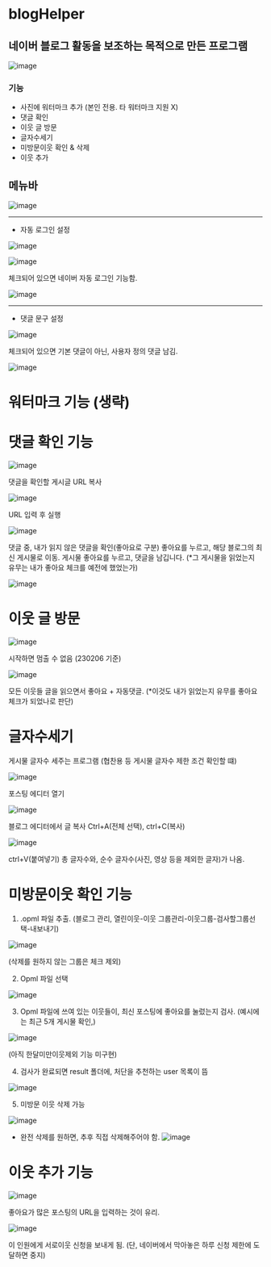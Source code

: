 # blogHelper

## 네이버 블로그 활동을 보조하는 목적으로 만든 프로그램
![image](https://user-images.githubusercontent.com/74603608/216958726-9dbee74b-0ed8-471d-b428-d601ae890ff5.png)

### 기능
* 사진에 워터마크 추가 (본인 전용. 타 워터마크 지원 X)
* 댓글 확인
* 이웃 글 방문
* 글자수세기
* 미방문이웃 확인 & 삭제
* 이웃 추가

## 메뉴바
![image](https://user-images.githubusercontent.com/74603608/216959070-af879fef-1a9f-4814-be97-5a9b0ae68020.png)

---

* 자동 로그인 설정

![image](https://user-images.githubusercontent.com/74603608/216960039-160fa0f8-38f5-4d62-a9d5-54423ba0f956.png)

![image](https://user-images.githubusercontent.com/74603608/216960328-40ffad19-d01e-423e-9e83-87b205f14115.png)

체크되어 있으면 네이버 자동 로그인 기능함.

![image](https://user-images.githubusercontent.com/74603608/216960221-823d941d-7861-4e85-99f1-9f0864295862.png)

---

* 댓글 문구 설정

![image](https://user-images.githubusercontent.com/74603608/216960369-e5a15d05-4585-411a-9b52-df11642ea5a1.png)

체크되어 있으면 기본 댓글이 아닌, 사용자 정의 댓글 남김.

![image](https://user-images.githubusercontent.com/74603608/216960403-74358cc8-fce3-4fe4-85b7-db4e03fec5c0.png)

# 워터마크 기능 (생략)

# 댓글 확인 기능
![image](https://user-images.githubusercontent.com/74603608/216961899-2f159a7a-2c79-43ba-a607-4c20c1e3a5dd.png)

댓글을 확인할 게시글 URL 복사

![image](https://user-images.githubusercontent.com/74603608/216962078-9bef8392-13f9-469b-b3c0-0bc898cb59de.png)

URL 입력 후 실행

![image](https://user-images.githubusercontent.com/74603608/216962242-375b3852-dbf5-49f9-8de6-d6cdbeafdbed.png)

댓글 중, 내가 읽지 않은 댓글을 확인(좋아요로 구분)
좋아요를 누르고, 해당 블로그의 최신 게시물로 이동.
게시물 좋아요를 누르고, 댓글을 남깁니다.
(*그 게시물을 읽었는지 유무는 내가 좋아요 체크를 예전에 했었는가)

![image](https://user-images.githubusercontent.com/74603608/216962565-69523176-5151-4b04-96b0-9053d1f7e744.png)

# 이웃 글 방문

![image](https://user-images.githubusercontent.com/74603608/216962730-dbbc4088-121c-484d-bb1e-831926224a15.png)

시작하면 멈출 수 없음 (230206 기준)

![image](https://user-images.githubusercontent.com/74603608/216962908-94be9662-1a39-4d30-9e33-3ee529847dd5.png)

모든 이웃들 글을 읽으면서 좋아요 + 자동댓글.
(*이것도 내가 읽었는지 유무를 좋아요 체크가 되었나로 판단)


# 글자수세기
게시물 글자수 세주는 프로그램 (협찬용 등 게시물 글자수 제한 조건 확인할 떄)

![image](https://user-images.githubusercontent.com/74603608/216963035-ee71e024-7edf-42f3-9bd3-66401870321a.png)

포스팅 에디터 열기

![image](https://user-images.githubusercontent.com/74603608/216963060-424c710c-f10e-49c1-89f9-904d0913332f.png)

블로그 에디터에서 글 복사 Ctrl+A(전체 선택), ctrl+C(복사)

![image](https://user-images.githubusercontent.com/74603608/216963081-98e8256e-2d1f-4f04-a601-2aa0bd639370.png)

ctrl+V(붙여넣기)
총 글자수와, 순수 글자수(사진, 영상 등을 제외한 글자)가 나옴.

# 미방문이웃 확인 기능

1. .opml 파일 추출. (블로그 관리, 열린이웃-이웃 그룹관리-이웃그룹-검사할그룹선택-내보내기)

![image](https://user-images.githubusercontent.com/74603608/216963614-cb6a15d2-95df-4f5e-a8cd-9891feefb2dc.png)

(삭제를 원하지 않는 그룹은 체크 제외)

2. Opml 파일 선택

![image](https://user-images.githubusercontent.com/74603608/216963689-513739bb-2246-48a6-a243-3b9b6f2369f0.png)

3. Opml 파일에 쓰여 있는 이웃들이, 최신 포스팅에 좋아요를 눌렀는지 검사. (예시에는 최근 5개 게시물 확인,)

![image](https://user-images.githubusercontent.com/74603608/216964143-dff3f51b-54ee-4a63-9fbc-6f92bb69e69d.png)

(아직 한달미만이웃제외 기능 미구현)

4. 검사가 완료되면 result 폴더에, 처단을 추천하는 user 목록이 뜸

![image](https://user-images.githubusercontent.com/74603608/216964008-4b3f8815-4d8c-40d2-91fe-6ccbdd4a6765.png)

5. 미방문 이웃 삭제 가능

![image](https://user-images.githubusercontent.com/74603608/216964241-4ae2f6fd-b8fe-480a-9ac6-61583d656f05.png)

   * 완전 삭제를 원하면, 추후 직접 삭제해주어야 함.
   ![image](https://user-images.githubusercontent.com/74603608/216964547-5bf946a1-dc3b-4418-baec-68b628a9bb38.png)

# 이웃 추가 기능

![image](https://user-images.githubusercontent.com/74603608/216964803-e4f21860-7990-42a0-b581-194dc96bc36b.png)

좋아요가 많은 포스팅의 URL을 입력하는 것이 유리.

![image](https://user-images.githubusercontent.com/74603608/216964992-958832dd-76a7-488a-8187-462ef7955cd3.png)

이 인원에게 서로이웃 신청을 보내게 됨.
(단, 네이버에서 막아놓은 하루 신청 제한에 도달하면 중지)




